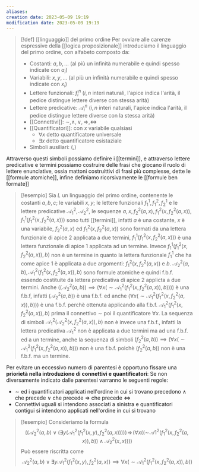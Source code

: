 ```yaml
---
aliases: 
creation date: 2023-05-09 19:19
modification date: 2023-05-09 19:19
---
```


>[!def]  [[linguaggio]] del primo ordine
>Per ovviare alle carenze espressive della [[logica proposizionale]] introduciamo il linguaggio del primo ordine, con alfabeto composto da:
> - Costanti: $a,b, \dots$ (al più un infinità numerabile e quindi spesso indicate con $a_{i}$)
> - Variabili: $x,y, \dots$ (al più un infinità numerabile e quindi spesso indicate con $x_{i}$)
> - Lettere funzionali: $f_{i}^n$ ($i,n$ interi naturali, l'apice indica l'arità, il pedice distingue lettere diverse con stessa arità)
> - Lettere predicative: $\mathcal{A}_{i}^n$ ($i,n$ interi naturali, l'apice indica l'arità, il pedice distingue lettere diverse con la stessa arità)
> - [[Connettivi]]: $\sim, \land, \lor, \Rightarrow, \Leftrightarrow$
> - [[Quantificatori]]: con $x$ variabile qualsiasi
> 	- $\forall x$ detto quantificatore universale
> 	- $\exists x$ detto quantificatore esistaziale
> - Simboli ausiliari: $($,$)$

Attraverso questi simboli possiamo definire i [[termini]], e attraverso lettere predicative e termini possiamo costruire delle frasi che giocano il ruolo di lettere enunciative, ossia mattoni costruittivi di frasi più complesse, dette le [[formule atomiche]],  infine definiamo ricorsivamente le [[formule ben formate]]

>[!esempio]
>Sia $L$ un linguaggio del primo ordine, contenente le costanti $a,b,c$; le variabili $x,y$; le lettere funzionali $f_{1}^1,f_{1}^2,f_{2}^1$ e le lettere predicative $\mathcal{A}_{1}^2,\mathcal{A}_{2}^2$, le sequenze $a, x, f_{2}^2 (a,x), f_{1}^2(x,f_{2}^2(a,x)),f_{1}^1(f_{1}^2(x,f_{2}^2(a,x)))$ sono tutti [[termini]], infatti $a$ è una costante, $x$ è una variabile, $f_{2}^2(a,x)$ ed $f_{1}^2(x,f_{2}^2(a,x))$ sono formati da una lettera funzionale di apice 2 applicata a due termini, $f_{1}^1(f_{1}^2(x,f_{2}^2(a,x)))$ è una lettera funzionale di apice 1 applicata ad un termine. Invece $f_{1}^1(f_{1}^2(x,f_{2}^2(a,x)),b)$ non è un termine in quanto la lettera funzionale $f_{1}^1$ che ha come apice $1$ è applicata a due argomenti: $f_{1}^2(x,f_{2}^2(a,x))$ e $b$.
>$\mathcal{A}_{2}^2(a,b),\mathcal{A}_{1}^2(f_{1}^2(x,f_{2}^2(a,x)),b)$ sono formule atomiche e quindi f.b.f. essendo costituite da lettera predicativa di apice 2 applicta a due termini.
>Anche $((\mathcal{A}_{2}^2(a,b)) \implies (\forall x (\sim \mathcal{A}_{1}^2(f_{1}^2(x,f_{2}^2(a,x)),b))))$ è una f.b.f, infatti $(\mathcal{A}_{2}^2(a,b))$ è una f.b.f. ed anche $(\forall x (\sim \mathcal{A}_{1}^2(f_{1}^2(x,f_{2}^2(a,x)),b)))$ è una f.b.f. perchè ottenuta applicando alla f.b.f. $\mathcal{A}_{1}^2(f_{1}^2(x,f_{2}^2(a,x)),b)$ prima il connettivo $\sim$ poi il quantificatore $\forall x$.
>La sequenza di simboli $\mathcal{A}_{1}^2(\mathcal{A_{2}}^2(x,f_{2}^2(a,x)),b)$ non è invece una f.b.f., infatti la lettera predicativa $\mathcal{A}_{1}^2$ non è applicata a due termini ma ad una f.b.f. ed a un termine, anche la sequenza di simboli $(f_{2}^2(a,b))\implies(\forall x (\sim \mathcal{A}_{1}^2(f_{1}^2(x,f_{2}^2(a,x)),b)))$ non è una f.b.f. poichè $(f_{2}^2(a,b))$ non è una f.b.f. ma un termine.


Per evitare un eccessivo numero di parentesi è opportuno fissare una **priorietà nella introduzione di connettivi e quantificatori**:
Se non diversamente indicato dalle parentesi varranno le seguenti regole:
- $\sim$ ed i quantificatori applicati nell'ordine in cui si trovano precedono $\land$ che precede $\lor$ che precede $\Rightarrow$ che precede $\Leftrightarrow$
- Connettivi uguali si intendono associati a sinistra e quantificatori contigui si intendono applicati nell'ordine in cui si trovano

>[!esempio]
>Consideriamo la formula
>$$ ((\mathcal{A}_{2}^2(a,b) \lor (\exists y (\mathcal{A}_{1}^2 (f_{1}^2(x,y),f_{2}^2(a,x)))))\! \Rightarrow\! (\forall x ((\sim\! \mathcal{A}1^2(f_{1}^2(x,f_{2}^2(a,x)),b)) \land \mathcal{A}_{2}^2 (x,x)))) $$
>Può essere riscritta come
>$$ \mathcal{A_{2}}^2(a,b) \lor \exists y \mathcal{A}_{1}^2(f_{1}^2(x,y),f_{2}^2(a,x)) \implies \forall x (\sim \mathcal{A}_{1}^2(f_{1}^2(x,f_{2}^2(a,x)),b)) $$

